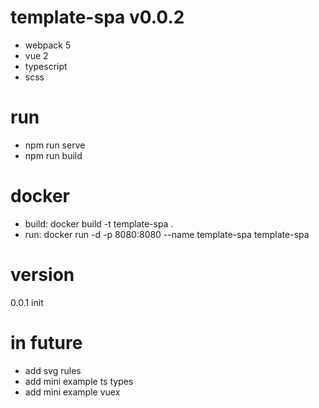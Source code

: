 # template-spa v0.0.2

- webpack 5
- vue 2
- typescript
- scss

# run
- npm run serve
- npm run build

# docker
- build: docker build -t template-spa .
- run: docker run -d -p 8080:8080 --name template-spa template-spa

# version
0.0.1 init

# in future
- add svg rules
- add mini example ts types 
- add mini example vuex
